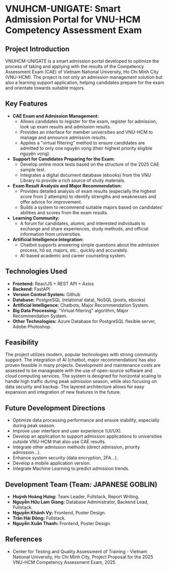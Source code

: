 # VNUHCM-UNIGATE: Smart Admission Portal for VNU-HCM Competency Assessment Exam

## Project Introduction

VNUHCM-UNIGATE is a smart admission portal developed to optimize the process of taking and applying with the results of the Competency Assessment Exam (CAE) of Vietnam National University, Ho Chi Minh City (VNU-HCM). The project is not only an admission management solution but also a learning support application, helping candidates prepare for the exam and orientate towards suitable majors.

## Key Features

- **CAE Exam and Admission Management:**
  - Allows candidates to register for the exam, register for admission, look up exam results and admission results.
  - Provides an interface for member universities and VNU-HCM to manage and announce admission results.
  - Applies a "virtual filtering" method to ensure candidates are admitted to only one nguyện vọng (their highest priority eligible nguyện vọng).
- **Support for Candidates Preparing for the Exam:**
  - Develop online mock tests based on the structure of the 2025 CAE sample test.
  - Integrates a digital document database (ebooks) from the VNU Library to provide a rich source of study materials.
- **Exam Result Analysis and Major Recommendation:**
  - Provides detailed analysis of exam results (especially the highest score from 2 attempts) to identify strengths and weaknesses and offer advice for improvement.
  - Builds a system to recommend suitable majors based on candidates' abilities and scores from the exam results.
- **Learning Community:**
  - A forum for candidates, alumni, and interested individuals to exchange and share experiences, study methods, and official information from universities.
- **Artificial Intelligence Integration:**
  - Chatbot supports answering simple questions about the admission process, hồ sơ, majors, etc., quickly and accurately.
  - AI-based academic and career counseling system.

## Technologies Used

- **Frontend:** ReactJS + REST API + Axios
- **Backend:** FastAPI
- **Version Control System:** Github
- **Database:** PostgreSQL (relational data), NoSQL (posts, ebooks)
- **Artificial Intelligence:** Chatbots, Major Recommendation System.
- **Big Data Processing:** "Virtual filtering" algorithm, Major Recommendation System.
- **Other Technologies:** Azure Database for PostgreSQL flexible server, Adobe Photoshop.

## Feasibility

The project utilizes modern, popular technologies with strong community support. The integration of AI (chatbot, major recommendation) has also proven feasible in many projects. Development and maintenance costs are assessed to be manageable with the use of open-source software and cloud computing services. The system is designed for horizontal scaling to handle high traffic during peak admission season, while also focusing on data security and backup. The layered architecture allows for easy expansion and integration of new features in the future.

## Future Development Directions

- Optimize data processing performance and ensure stability, especially during peak season.
- Improve user interface and user experience (UI/UX).
- Develop an application to support admission applications to universities outside VNU-HCM that also use CAE results.
- Integrate other admission methods (direct admission, priority admission...).
- Enhance system security (data encryption, 2FA...).
- Develop a mobile application version.
- Integrate Machine Learning to predict admission trends.

## Development Team (Team: JAPANESE GOBLIN)

- **Huỳnh Hoàng Hưng:** Team Leader, Fullstack, Report Writing.
- **Nguyễn Hữu Lam Giang:** Database Administrator, Backend Lead, Fullstack.
- **Nguyễn Khánh Vy:** Frontend, Poster Design.
- **Trần Hải Đông:** Fullstack.
- **Nguyễn Xuân Thanh:** Frontend, Poster Design.

## References

- Center for Testing and Quality Assessment of Training - Vietnam National University, Ho Chi Minh City, Project Proposal for the 2025 VNU-HCM Competency Assessment Exam, 2025
